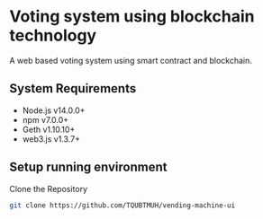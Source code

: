 # Voting system using blockchain technology

A web based voting system using smart contract and blockchain.

## System Requirements

- Node.js v14.0.0+
- npm v7.0.0+
- Geth v1.10.10+
- web3.js v1.3.7+

## Setup running environment

Clone the Repository

```bash
git clone https://github.com/TQUBTMUH/vending-machine-ui
```
